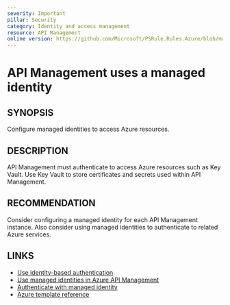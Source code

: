 ```yaml
---
severity: Important
pillar: Security
category: Identity and access management
resource: API Management
online version: https://github.com/Microsoft/PSRule.Rules.Azure/blob/main/docs/rules/en/Azure.APIM.ManagedIdentity.md
---
```


# API Management uses a managed identity

## SYNOPSIS

Configure managed identities to access Azure resources.

## DESCRIPTION

API Management must authenticate to access Azure resources such as Key Vault.
Use Key Vault to store certificates and secrets used within API Management.

## RECOMMENDATION

Consider configuring a managed identity for each API Management instance.
Also consider using managed identities to authenticate to related Azure services.

## LINKS

- [Use identity-based authentication](https://docs.microsoft.com/azure/architecture/framework/security/design-identity-authentication#use-identity-based-authentication)
- [Use managed identities in Azure API Management](https://docs.microsoft.com/azure/api-management/api-management-howto-use-managed-service-identity)
- [Authenticate with managed identity](https://docs.microsoft.com/azure/api-management/api-management-authentication-policies#ManagedIdentity)
- [Azure template reference](https://docs.microsoft.com/azure/templates/microsoft.apimanagement/2019-12-01/service#ApiManagementServiceIdentity)
